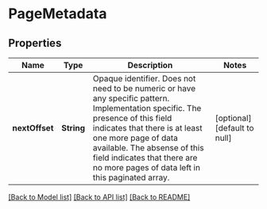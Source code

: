 # PageMetadata
## Properties

| Name | Type | Description | Notes |
|------------ | ------------- | ------------- | -------------|
| **nextOffset** | **String** | Opaque identifier. Does not need to be numeric or have any specific pattern. Implementation specific. The presence of this field indicates that there is at least one more page of data available. The absense of this field indicates that there are no more pages of data left in this paginated array. | [optional] [default to null] |

[[Back to Model list]](../README.md#documentation-for-models) [[Back to API list]](../README.md#documentation-for-api-endpoints) [[Back to README]](../README.md)

